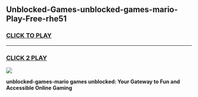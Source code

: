 
## Unblocked-Games-unblocked-games-mario-Play-Free-rhe51
<h3>
<a href="https://premium76.site?title=unblocked-games-mario&ref=21A">CLICK TO PLAY</a></h3>
<hr>

<h3>
<a href="https://premium76.site?title=unblocked-games-mario&ref=21A">CLICK 2 PLAY</a>
  
</h3>

<a href="https://premium76.site?title=unblocked-games-mario&ref=21A"><img src="https://clearcache.store/games.png"></a>


**unblocked-games-mario games unblocked: Your Gateway to Fun and Accessible Online Gaming**
